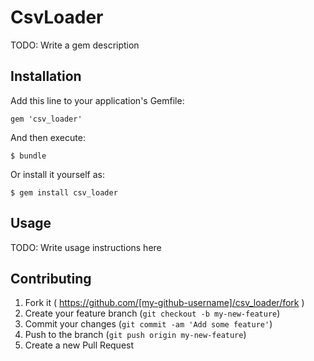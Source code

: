 # CsvLoader

TODO: Write a gem description

## Installation

Add this line to your application's Gemfile:

    gem 'csv_loader'

And then execute:

    $ bundle

Or install it yourself as:

    $ gem install csv_loader

## Usage

TODO: Write usage instructions here

## Contributing

1. Fork it ( https://github.com/[my-github-username]/csv_loader/fork )
2. Create your feature branch (`git checkout -b my-new-feature`)
3. Commit your changes (`git commit -am 'Add some feature'`)
4. Push to the branch (`git push origin my-new-feature`)
5. Create a new Pull Request
